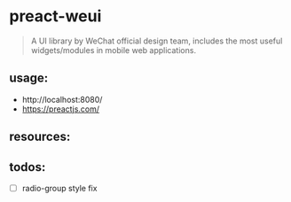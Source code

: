 # preact-weui
> A UI library by WeChat official design team, includes the most useful widgets/modules in mobile web applications.


## usage:
+ http://localhost:8080/
+ https://preactjs.com/

## resources:

## todos:
- [ ] radio-group style fix
